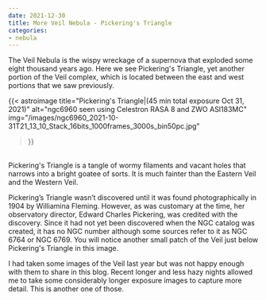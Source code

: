 ```yaml
---
date: 2021-12-30
title: More Veil Nebula - Pickering's Triangle
categories:  
- nebula  
---
```


The Veil Nebula is the wispy wreckage of a supernova that exploded some eight thousand years ago.  Here we see Pickering's Triangle, yet another portion of the Veil complex, which is located between the east and west portions that we saw previously.
<!--more-->
{{< astroimage
    title="Pickering's Triangle|(45 min total exposure Oct 31, 2021)"
    alt="ngc6960 seen using Celestron RASA 8 and ZWO ASI183MC"            
    img="/images/ngc6960_2021-10-31T21_13_10_Stack_16bits_1000frames_3000s_bin50pc.jpg"
>}}
<br>
Pickering's Triangle is a tangle of wormy filaments and vacant holes that narrows into a bright goatee of sorts. 
It is much fainter than the Eastern Veil and the Western Veil. 

 Pickering’s Triangle wasn’t discovered until it was found photographically in 1904 by Williamina Fleming. However, as was customary at the time, her observatory director, Edward Charles Pickering, was credited with the discovery.
Since it had not yet been discovered when the NGC catalog was created, it has no NGC number although some sources refer to it as NGC 6764 or NGC 6769.
 You will notice another small patch of the Veil just below Pickering's Triangle in this image.

I had taken some images of the Veil last year but was not happy enough with them to share in this blog.  Recent longer and less hazy nights allowed me to take some considerably longer exposure images to capture more detail. This is another one of those.